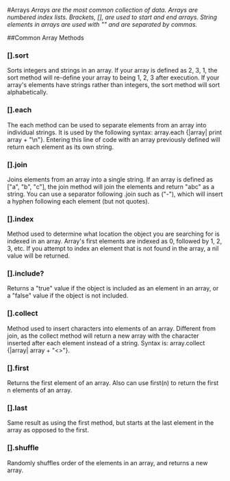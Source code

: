 #Arrays
*Arrays are the most common collection of data. Arrays are numbered index lists. Brackets, [], are used to start and end arrays. String elements in arrays are used with "" and are separated by commas.*

##Common Array Methods

### [].sort
Sorts integers and strings in an array. If your array is defined as 2, 3, 1, the sort method will re-define your array to being 1, 2, 3 after execution. If your array's elements have strings rather than integers, the sort method will sort alphabetically.

### [].each
The each method can be used to separate elements from an array into individual strings. It is used by the following syntax: array.each {|array| print array + "\n"}. Entering this line of code with an array previously defined will return each element as its own string.

### [].join
Joins elements from an array into a single string. If an array is defined as ["a", "b", "c"], the join method will join the elements and return "abc" as a string. You can use a separator following .join such as ("-"), which will insert a hyphen following each element (but not quotes).

### [].index
Method used to determine what location the object you are searching for is indexed in an array. Array's first elements are indexed as 0, followed by 1, 2, 3, etc. If you attempt to index an element that is not found in the array, a nil value will be returned.

### [].include?
Returns a "true" value if the object is included as an element in an array, or a "false" value if the object is not included.

### [].collect
Method used to insert characters into elements of an array. Different from join, as the collect method will return a new array with the character inserted after each element instead of a string. Syntax is: array.collect {|array| array + "<>"}.

### [].first
Returns the first element of an array. Also can use first(n) to return the first n elements of an array.

### [].last
Same result as using the first method, but starts at the last element in the array as opposed to the first.

### [].shuffle
Randomly shuffles order of the elements in an array, and returns a new array.

